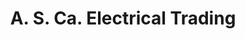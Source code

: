 ---
title: "A. S. Ca. Electrical Trading"
url: /baguio/a-s-ca-electrical-trading/
shop: Eisenwaren
---